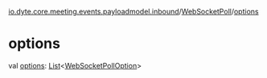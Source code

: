 [io.dyte.core.meeting.events.payloadmodel.inbound](../index.md)/[WebSocketPoll](index.md)/[options](options.md)

# options


val [options](options.md): [List](https://kotlinlang.org/api/latest/jvm/stdlib/kotlin.collections/-list/index.html)&lt;[WebSocketPollOption](../-web-socket-poll-option/index.md)&gt;
